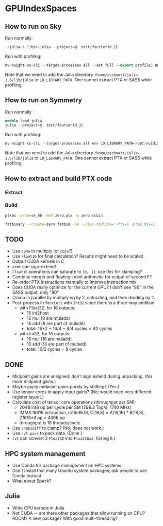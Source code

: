 # GPUIndexSpaces

## How to run on Sky

Run normally:
```Julia
~/julia-1.7/bin/julia --project=@. test/fourier1d.jl
```

Run with profiling:
```Julia
nv-nsight-cu-cli --target-processes all --set full --export profile5 env LD_LIBRARY_PATH=/opt/nvidia/nsight-compute/2021.2.2/target/linux-desktop-glibc_2_11_3-x64:/usr/local/cuda/lib64:/usr/local/cuda/extras/CUPTI/lib64:/usr/local/lib:/home/eschnett/julia-1.6/lib/julia ~/julia-1.6/bin/julia --project=@. test/frb.jl
```
Note that we need to add the Julia directory
`/home/eschnett/julia-1.6/lib/julia` to `LD_LIBRARY_PATH`.
One cannot extract PTX or SASS while profiling.

## How to run on Symmetry

Run normally:
```Julia
module load julia
julia --project=@. test/fourier1d.jl
```

Run with profiling:
```Julia
nv-nsight-cu-cli --target-processes all env LD_LIBRARY_PATH=/opt/nvidia/nsight-compute/2021.2.2/target/linux-desktop-glibc_2_11_3-x64:/usr/local/cuda/lib64:/usr/local/cuda/extras/CUPTI/lib64:/usr/local/lib:/cm/shared/apps/julia/julia-1.6.3/lib/julia julia --project=@. test/frb.jl
```
Note that we need to add the Julia directory
`/home/eschnett/julia-1.6/lib/julia` to `LD_LIBRARY_PATH`.
One cannot extract PTX or SASS while profiling.

## How to extract and build PTX code

### Extract

### Build

```sh
ptxas -arch=sm_86 -m64 zero.ptx -o zero.cubin

fatbinary --create=zero.fatbin -64 --cicc-cmdline='-ftz=1 -prec_div=1 -prec_sqrt=1 -fmad=1' --image3=kind=elf,sm=86,file=zero.cubin --image3=kind=ptx,sm=86,file=zero.ptx --embedded-fatbin=zero.fatbin.c
```

## TODO

- Use `dp4a` to multiply (or `dp2a`?)
- Use `Float16` for final calculation? Results might need to be scaled.
- Output CUDA kernels in C
- `prmt` can sign-extend!
- `Float16` operations can saturate to `[0, 1]`; use this for clamping?
- Combine integer and floating-point arithmetic for output of second FT
- Re-order PTX instructions manually to improve instruction mix
- Does CUDA really optimize for the current GPU? I don't see "86" in the SASS output, only "80"
- Clamp in parallel by multiplying by 2, saturating, and then dividing by 2.
- Post-process in `fourier2` with `Int32` since there is a three-way addition
  - with Float32, for 16 outputs:
    - 16 int2float
    - 16 mul (8 are muladd)
    - 16 add (8 are part of muladd)
    - total: 16*2 + 16/4 + 8/4 cycles = 40 cycles
  - with Int32, for 16 outputs:
    - 16 mul (16 are muladd)
    - 16 add (16 are part of muladd)
    - total: 16/2 cycles = 8 cycles

## DONE

- Midpoint gains are unsigned: don't sign extend during unpacking. (No more midpoint gains.)
- Maybe apply midpoint gains purely by shifting? (Yes.)
- Use tensor cores to apply input gains? (No; would need very different register layout.)
- Calculate cost of tensor core operations (throughput per SM):
  - 2048 Int8 op per cycle per SM (299.3 Top/s, 1740 MHz)
  - IMMA.16816 instruction, m16n8k16, C[16,8] = A[16,16] * B[16,8], 2*16*16*8 op = 4096 op
  - throughput is 16 threads/cycle
- Use `v4absdiff` to clamp? (No; does not work.)
- Use `cvt.pack` to pack data. (Done.)
- `cvt` can convert 2 `Float32` into `Float16x2`. (Using it.)

## HPC system management

- Use Conda for package management on HPC systems
- Don't install that many Ubuntu system packages; ask people to use
  Conda instead
- What about Spack?

## Julia

- Write CPU kernels in Julia
- Not CUDA -- are there other packages that allow running on CPU?
  ROCM? A new package? With good multi-threading?
